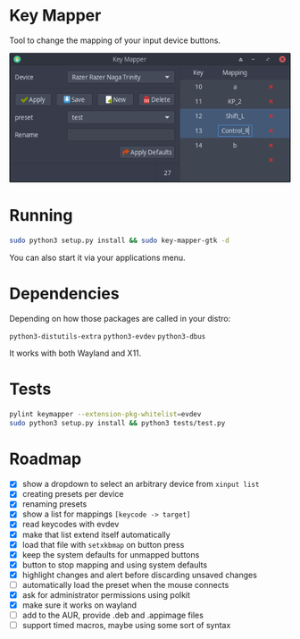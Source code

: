# Key Mapper

Tool to change the mapping of your input device buttons.

<p align="center">
    <img src="data/screenshot.png"/>
</p>

# Running

```bash
sudo python3 setup.py install && sudo key-mapper-gtk -d
```

You can also start it via your applications menu.

# Dependencies

Depending on how those packages are called in your distro:

`python3-distutils-extra` `python3-evdev` `python3-dbus`

It works with both Wayland and X11.

# Tests

```bash
pylint keymapper --extension-pkg-whitelist=evdev
sudo python3 setup.py install && python3 tests/test.py
```

# Roadmap

- [x] show a dropdown to select an arbitrary device from `xinput list`
- [x] creating presets per device
- [x] renaming presets
- [x] show a list for mappings `[keycode -> target]`
- [x] read keycodes with evdev
- [x] make that list extend itself automatically
- [x] load that file with `setxkbmap` on button press
- [x] keep the system defaults for unmapped buttons
- [x] button to stop mapping and using system defaults
- [x] highlight changes and alert before discarding unsaved changes
- [ ] automatically load the preset when the mouse connects
- [x] ask for administrator permissions using polkit
- [x] make sure it works on wayland
- [ ] add to the AUR, provide .deb and .appimage files
- [ ] support timed macros, maybe using some sort of syntax
